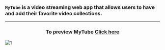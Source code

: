 ### `MyTube` is a video streaming web app that allows users to have and add their favorite video collections.

---

<h3 align="center">To preview MyTube <a href="https://my-tube02.netlify.app/">Click here</a></h3> 

![1](https://user-images.githubusercontent.com/48455909/143666910-27410ad8-44b0-4309-ab0f-556e8724fbb4.PNG)
